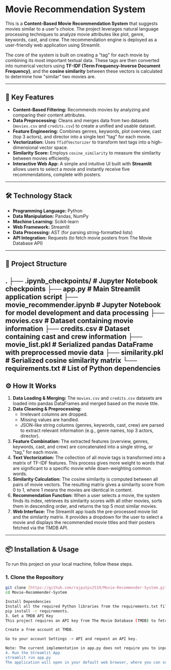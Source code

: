 # Movie Recommendation System

This is a **Content-Based Movie Recommendation System** that suggests movies similar to a user's choice. The project leverages natural language processing techniques to analyze movie attributes like plot, genre, keywords, cast, and crew. The recommendation engine is deployed as a user-friendly web application using Streamlit.

The core of the system is built on creating a "tag" for each movie by combining its most important textual data. These tags are then converted into numerical vectors using **TF-IDF (Term Frequency-Inverse Document Frequency)**, and the **cosine similarity** between these vectors is calculated to determine how "similar" two movies are.

---
## 🚀 Key Features

-   **Content-Based Filtering:** Recommends movies by analyzing and comparing their content attributes.
-   **Data Preprocessing:** Cleans and merges data from two datasets (`movies.csv` and `credits.csv`) to create a unified and usable dataset.
-   **Feature Engineering:** Combines genres, keywords, plot overview, cast (top 3 actors), and director into a single text "tag" for each movie.
-   **Vectorization:** Uses `TfidfVectorizer` to transform text tags into a high-dimensional vector space.
-   **Similarity Score:** Employs `cosine_similarity` to measure the similarity between movies efficiently.
-   **Interactive Web App:** A simple and intuitive UI built with **Streamlit** allows users to select a movie and instantly receive five recommendations, complete with posters.

---
## 🛠️ Technology Stack

-   **Programming Language:** Python
-   **Data Manipulation:** Pandas, NumPy
-   **Machine Learning:** Scikit-learn
-   **Web Framework:** Streamlit
-   **Data Processing:** AST (for parsing string-formatted lists)
-   **API Integration:** Requests (to fetch movie posters from The Movie Database API)

---
## 📂 Project Structure
.
├── .ipynb_checkpoints/   # Jupyter Notebook checkpoints
├── app.py                # Main Streamlit application script
├── movie_recommender.ipynb # Jupyter Notebook for model development and data processing
├── movies.csv            # Dataset containing movie information
├── credits.csv           # Dataset containing cast and crew information
├── movie_list.pkl        # Serialized pandas DataFrame with preprocessed movie data
├── similarity.pkl        # Serialized cosine similarity matrix
└── requirements.txt      # List of Python dependencies
---
## ⚙️ How It Works

1.  **Data Loading & Merging:** The `movies.csv` and `credits.csv` datasets are loaded into pandas DataFrames and merged based on the movie title.
2.  **Data Cleaning & Preprocessing:**
    -   Irrelevant columns are dropped.
    -   Missing values are handled.
    -   JSON-like string columns (genres, keywords, cast, crew) are parsed to extract relevant information (e.g., genre names, top 3 actors, director).
3.  **Feature Combination:** The extracted features (overview, genres, keywords, cast, and crew) are concatenated into a single string, or "tag," for each movie.
4.  **Text Vectorization:** The collection of all movie tags is transformed into a matrix of TF-IDF features. This process gives more weight to words that are significant to a specific movie while down-weighting common words.
5.  **Similarity Calculation:** The cosine similarity is computed between all pairs of movie vectors. The resulting matrix gives a similarity score from 0 to 1, where 1 means the movies are identical in content.
6.  **Recommendation Function:** When a user selects a movie, the system finds its index, retrieves its similarity scores with all other movies, sorts them in descending order, and returns the top 5 most similar movies.
7.  **Web Interface:** The Streamlit app loads the pre-processed movie list and the similarity matrix. It provides a dropdown for the user to select a movie and displays the recommended movie titles and their posters fetched via the TMDB API.

---
## 📦 Installation & Usage

To run this project on your local machine, follow these steps.

### 1. Clone the Repository
```bash
git clone [https://github.com/rajputps2519/Movie-Recommender-System.git](https://github.com/rajputps2519/Movie-Recommender-System.git)
cd Movie-Recommender-System

Install Dependencies
Install all the required Python libraries from the requirements.txt file.
pip install -r requirements.
3. Get a TMDB API Key
This project requires an API key from The Movie Database (TMDB) to fetch movie posters.

Create a free account at TMDB.

Go to your account Settings -> API and request an API key.

Note: The current implementation in app.py does not require you to input the key manually, but it's good practice to manage keys securely if you modify the code.
4. Run the Streamlit App
streamlit run app.py
The application will open in your default web browser, where you can select a movie to get recommendations.